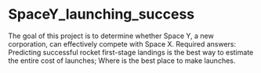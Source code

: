 # SpaceY_launching_success
The goal of this project is to determine whether Space Y, a new corporation, can effectively compete with Space X.  Required answers: Predicting successful rocket first-stage landings is the best way to estimate the entire cost of launches; Where is the best place to make launches.
